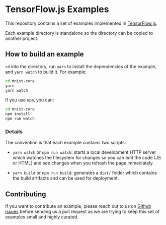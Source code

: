 # TensorFlow.js Examples

This repository contains a set of examples implemented in
[TensorFlow.js](http://js.tensorflow.org).

Each example directory is standalone so the directory can be copied
to another project.

## How to build an example
`cd` into the directory, run `yarn` to install
the dependencies of the example, and `yarn watch` to build it. For example:

```sh
cd mnist-core
yarn
yarn watch
```
If you use `npm`, you can:
```sh
cd mnist-core
npm install
npm run watch
```

### Details

The convention is that each example contains two scripts:

- `yarn watch` or `npm run watch`: starts a local development HTTP server which watches the
filesystem for changes so you can edit the code (JS or HTML) and see changes when you refresh the page immediately.

- `yarn build` or `npm run build`: generates a `dist/` folder which contains the build artifacts and
can be used for deployment.

## Contributing

If you want to contribute an example, please reach out to us on
[Github issues](https://github.com/tensorflow/tfjs-examples/issues)
before sending us a pull request as we are trying to keep this set of examples
small and highly curated.
